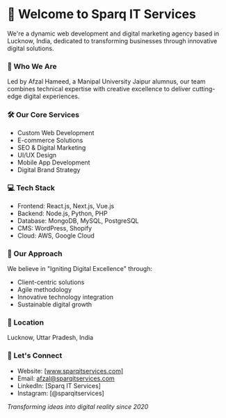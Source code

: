 # 🚀 Welcome to Sparq IT Services

We're a dynamic web development and digital marketing agency based in Lucknow, India, dedicated to transforming businesses through innovative digital solutions.

### 💫 Who We Are

Led by Afzal Hameed, a Manipal University Jaipur alumnus, our team combines technical expertise with creative excellence to deliver cutting-edge digital experiences.

### 🛠️ Our Core Services
- Custom Web Development
- E-commerce Solutions
- SEO & Digital Marketing
- UI/UX Design
- Mobile App Development
- Digital Brand Strategy

### 💻 Tech Stack
- Frontend: React.js, Next.js, Vue.js
- Backend: Node.js, Python, PHP
- Database: MongoDB, MySQL, PostgreSQL
- CMS: WordPress, Shopify
- Cloud: AWS, Google Cloud

### 🌟 Our Approach
We believe in "Igniting Digital Excellence" through:
- Client-centric solutions
- Agile methodology
- Innovative technology integration
- Sustainable digital growth

### 📍 Location
Lucknow, Uttar Pradesh, India

### 🤝 Let's Connect
- Website: [www.sparqitservices.com]
- Email: afzal@sparqitservices.com
- LinkedIn: [Sparq IT Services]
- Instagram: [@sparqitservices]

*Transforming ideas into digital reality since 2020*
